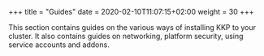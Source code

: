 +++
title = "Guides"
date = 2020-02-10T11:07:15+02:00
weight = 30
+++


This section contains guides on the various ways of installing KKP to your cluster. It also contains guides on networking, platform security, using service accounts and addons.
